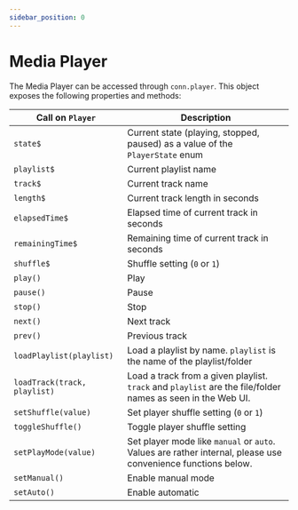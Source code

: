 ```yaml
---
sidebar_position: 0
---
```


# Media Player

The Media Player can be accessed through `conn.player`. This object exposes the following properties and methods:

| Call on `Player`             | Description                                                                                                  |
| ---------------------------- | ------------------------------------------------------------------------------------------------------------ |
| `state$`                     | Current state (playing, stopped, paused) as a value of the `PlayerState` enum                                |
| `playlist$`                  | Current playlist name                                                                                        |
| `track$`                     | Current track name                                                                                           |
| `length$`                    | Current track length in seconds                                                                              |
| `elapsedTime$`               | Elapsed time of current track in seconds                                                                     |
| `remainingTime$`             | Remaining time of current track in seconds                                                                   |
| `shuffle$`                   | Shuffle setting (`0` or `1`)                                                                                 |
| `play()`                     | Play                                                                                                         |
| `pause()`                    | Pause                                                                                                        |
| `stop()`                     | Stop                                                                                                         |
| `next()`                     | Next track                                                                                                   |
| `prev()`                     | Previous track                                                                                               |
| `loadPlaylist(playlist)`     | Load a playlist by name. `playlist` is the name of the playlist/folder                                       |
| `loadTrack(track, playlist)` | Load a track from a given playlist. `track` and `playlist` are the file/folder names as seen in the Web UI.  |
| `setShuffle(value)`          | Set player shuffle setting (`0` or `1`)                                                                      |
| `toggleShuffle()`            | Toggle player shuffle setting                                                                                |
| `setPlayMode(value)`         | Set player mode like `manual` or `auto`. Values are rather internal, please use convenience functions below. |
| `setManual()`                | Enable manual mode                                                                                           |
| `setAuto()`                  | Enable automatic                                                                                             |

